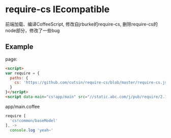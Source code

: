 require-cs IEcompatible
=======================

前端加载、编译CoffeeScript, 修改自jrburke的require-cs, 删除require-cs的node部分，修改了一些bug

## Example

page:
```html
<script>
var require = {
  paths: {
    cs: 'https://github.com/cutsin/require-cs/blob/master/require-cs.js'
  }
}</script>
<script data-main="cs!app/main" src="//static.abc.com/j/pub/require/2.1.14.js"></script>
```
app/main.coffee
```javascript
require [
  'cs!common/baseModel'
], ->
  console.log 'yeah~'
```
